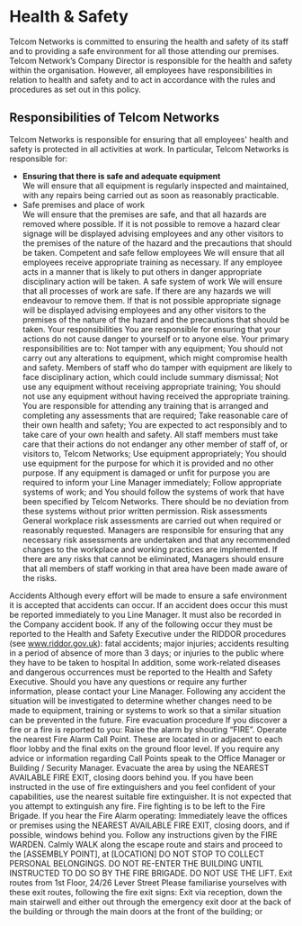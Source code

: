 # Health & Safety

Telcom Networks is committed to ensuring the health and safety of its staff and to providing a safe environment for all those attending our premises.
Telcom Network’s Company Director is responsible for the health and safety within the organisation. However, all employees have responsibilities in relation to health and safety and to act in accordance with the rules and procedures as set out in this policy.

## Responsibilities of Telcom Networks
Telcom Networks is responsible for ensuring that all employees' health and safety is protected in all activities at work. In particular, Telcom Networks is responsible for:

* **Ensuring that there is safe and adequate equipment**  
We will ensure that all equipment is regularly inspected and maintained, with any repairs being carried out as soon as reasonably practicable.
* Safe premises and place of work  
We will ensure that the premises are safe, and that all hazards are removed where possible. If it is not possible to remove a hazard clear signage will be displayed advising employees and any other visitors to the premises of the nature of the hazard and the precautions that should be taken.
Competent and safe fellow employees
We will ensure that all employees receive appropriate training as necessary. If any employee acts in a manner that is likely to put others in danger appropriate disciplinary action will be taken.
A safe system of work
We will ensure that all processes of work are safe. If there are any hazards we will endeavour to remove them. If that is not possible appropriate signage will be displayed advising employees and any other visitors to the premises of the nature of the hazard and the precautions that should be taken.
Your responsibilities
You are responsible for ensuring that your actions do not cause danger to yourself or to anyone else. Your primary responsibilities are to:
Not tamper with any equipment;
You should not carry out any alterations to equipment, which might compromise health and safety. Members of staff who do tamper with equipment are likely to face disciplinary action, which could include summary dismissal;
Not use any equipment without receiving appropriate training;
You should not use any equipment without having received the appropriate training. You are responsible for attending any training that is arranged and completing any assessments that are required;
Take reasonable care of their own health and safety;
You are expected to act responsibly and to take care of your own health and safety. All staff members must take care that their actions do not endanger any other member of staff of, or visitors to, Telcom Networks;
Use equipment appropriately;
You should use equipment for the purpose for which it is provided and no other purpose. If any equipment is damaged or unfit for purpose you are required to inform your Line Manager immediately;
Follow appropriate systems of work; and
You should follow the systems of work that have been specified by Telcom Networks. There should be no deviation from these systems without prior written permission.
Risk assessments
General workplace risk assessments are carried out when required or reasonably requested. Managers are responsible for ensuring that any necessary risk assessments are undertaken and that any recommended changes to the workplace and working practices are implemented.
If there are any risks that cannot be eliminated, Managers should ensure that all members of staff working in that area have been made aware of the risks.



Accidents
Although every effort will be made to ensure a safe environment it is accepted that accidents can occur.
If an accident does occur this must be reported immediately to you Line Manager. It must also be recorded in the Company accident book.
If any of the following occur they must be reported to the Health and Safety Executive under the RIDDOR procedures (see www.riddor.gov.uk):
fatal accidents;
major injuries;
accidents resulting in a period of absence of more than 3 days; or
injuries to the public where they have to be taken to hospital
In addition, some work-related diseases and dangerous occurrences must be reported to the Health and Safety Executive. Should you have any questions or require any further information, please contact your Line Manager.
Following any accident the situation will be investigated to determine whether changes need to be made to equipment, training or systems to work so that a similar situation can be prevented in the future.
Fire evacuation procedure
If you discover a fire or a fire is reported to you:
Raise the alarm by shouting “FIRE”.
Operate the nearest Fire Alarm Call Point. These are located in or adjacent to each floor lobby and the final exits on the ground floor level. If you require any advice or information regarding Call Points speak to the Office Manager or Building / Security Manager.
Evacuate the area by using the NEAREST AVAILABLE FIRE EXIT, closing doors behind you.
If you have been instructed in the use of fire extinguishers and you feel confident of your capabilities, use the nearest suitable fire extinguisher. It is not expected that you attempt to extinguish any fire.  Fire fighting is to be left to the Fire Brigade.
If you hear the Fire Alarm operating:
Immediately leave the offices or premises using the NEAREST AVAILABLE FIRE EXIT, closing doors, and if possible, windows behind you.
Follow any instructions given by the FIRE WARDEN.
Calmly WALK along the escape route and stairs and proceed to the [ASSEMBLY POINT], at [LOCATION]
DO NOT STOP TO COLLECT PERSONAL BELONGINGS.
DO NOT RE-ENTER THE BUILDING UNTIL INSTRUCTED TO DO SO BY THE FIRE BRIGADE.
DO NOT USE THE LIFT.
Exit routes from 1st Floor, 24/26 Lever Street
Please familiarise yourselves with these exit routes, following the fire exit signs:
Exit via reception, down the main stairwell and either out through the emergency exit door at the back of the building or through the main doors at the front of the building; or
